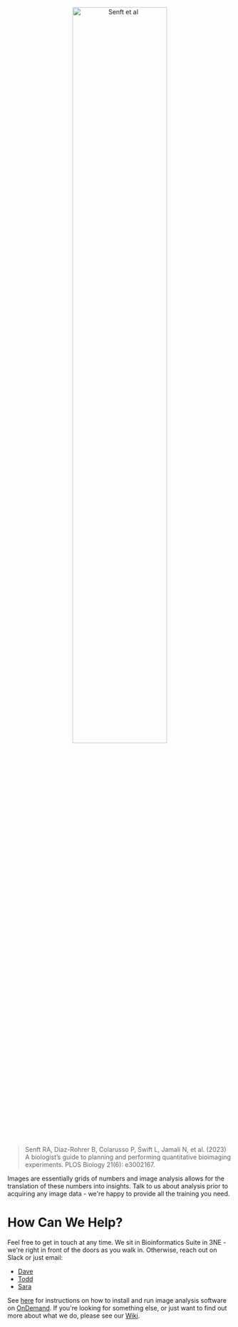 <p align="center">
  <a href="https://doi.org/10.1371/journal.pbio.3002167"><img width="65%" src="https://github.com/user-attachments/assets/90ef3971-97f6-4b9a-859c-5239eed06a5a" alt="Senft et al"></a>
</p>

>Senft RA, Diaz-Rohrer B, Colarusso P, Swift L, Jamali N, et al. (2023) A biologist’s guide to planning and performing quantitative bioimaging experiments. PLOS Biology 21(6): e3002167.

Images are essentially grids of numbers and image analysis allows for the translation of these numbers into insights. Talk to us about analysis prior to acquiring any image data - we're happy to provide all the training you need.

# How Can We Help?

Feel free to get in touch at any time. We sit in Bioinformatics Suite in 3NE - we're right in front of the doors as you walk in. Otherwise, reach out on Slack or just email:
* [Dave](https://www.crick.ac.uk/research/find-a-researcher/david-barry)
* [Todd](https://www.crick.ac.uk/research/find-a-researcher/todd-fallesen)
* [Sara](https://www.crick.ac.uk/research/find-a-researcher/sara-salgueiro-torres)

See [here](./pages/OnDemand.md) for instructions on how to install and run image analysis software on [OnDemand](https://openondemand.org/). If you're looking for something else, or just want to find out more about what we do, please see our [Wiki](https://github.com/FrancisCrickInstitute/CALM/wiki).
